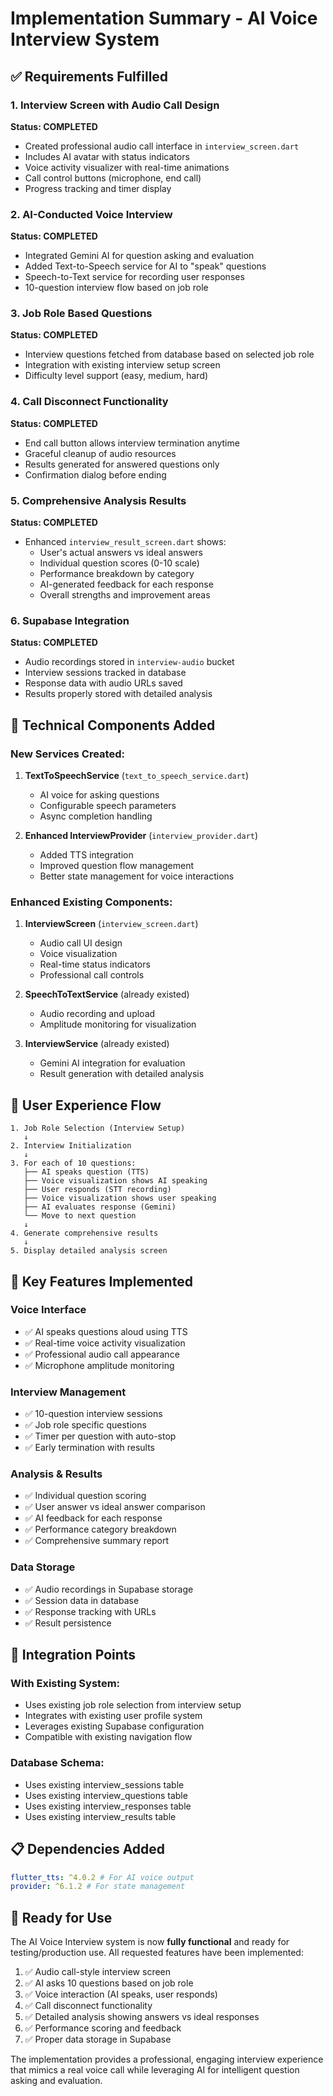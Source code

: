# Implementation Summary - AI Voice Interview System

## ✅ Requirements Fulfilled

### 1. Interview Screen with Audio Call Design

**Status: COMPLETED**

- Created professional audio call interface in `interview_screen.dart`
- Includes AI avatar with status indicators
- Voice activity visualizer with real-time animations
- Call control buttons (microphone, end call)
- Progress tracking and timer display

### 2. AI-Conducted Voice Interview

**Status: COMPLETED**

- Integrated Gemini AI for question asking and evaluation
- Added Text-to-Speech service for AI to "speak" questions
- Speech-to-Text service for recording user responses
- 10-question interview flow based on job role

### 3. Job Role Based Questions

**Status: COMPLETED**

- Interview questions fetched from database based on selected job role
- Integration with existing interview setup screen
- Difficulty level support (easy, medium, hard)

### 4. Call Disconnect Functionality

**Status: COMPLETED**

- End call button allows interview termination anytime
- Graceful cleanup of audio resources
- Results generated for answered questions only
- Confirmation dialog before ending

### 5. Comprehensive Analysis Results

**Status: COMPLETED**

- Enhanced `interview_result_screen.dart` shows:
  - User's actual answers vs ideal answers
  - Individual question scores (0-10 scale)
  - Performance breakdown by category
  - AI-generated feedback for each response
  - Overall strengths and improvement areas

### 6. Supabase Integration

**Status: COMPLETED**

- Audio recordings stored in `interview-audio` bucket
- Interview sessions tracked in database
- Response data with audio URLs saved
- Results properly stored with detailed analysis

## 🔧 Technical Components Added

### New Services Created:

1. **TextToSpeechService** (`text_to_speech_service.dart`)

   - AI voice for asking questions
   - Configurable speech parameters
   - Async completion handling

2. **Enhanced InterviewProvider** (`interview_provider.dart`)
   - Added TTS integration
   - Improved question flow management
   - Better state management for voice interactions

### Enhanced Existing Components:

1. **InterviewScreen** (`interview_screen.dart`)

   - Audio call UI design
   - Voice visualization
   - Real-time status indicators
   - Professional call controls

2. **SpeechToTextService** (already existed)

   - Audio recording and upload
   - Amplitude monitoring for visualization

3. **InterviewService** (already existed)
   - Gemini AI integration for evaluation
   - Result generation with detailed analysis

## 📱 User Experience Flow

```
1. Job Role Selection (Interview Setup)
   ↓
2. Interview Initialization
   ↓
3. For each of 10 questions:
   ├── AI speaks question (TTS)
   ├── Voice visualization shows AI speaking
   ├── User responds (STT recording)
   ├── Voice visualization shows user speaking
   ├── AI evaluates response (Gemini)
   └── Move to next question
   ↓
4. Generate comprehensive results
   ↓
5. Display detailed analysis screen
```

## 🎯 Key Features Implemented

### Voice Interface

- ✅ AI speaks questions aloud using TTS
- ✅ Real-time voice activity visualization
- ✅ Professional audio call appearance
- ✅ Microphone amplitude monitoring

### Interview Management

- ✅ 10-question interview sessions
- ✅ Job role specific questions
- ✅ Timer per question with auto-stop
- ✅ Early termination with results

### Analysis & Results

- ✅ Individual question scoring
- ✅ User answer vs ideal answer comparison
- ✅ AI feedback for each response
- ✅ Performance category breakdown
- ✅ Comprehensive summary report

### Data Storage

- ✅ Audio recordings in Supabase storage
- ✅ Session data in database
- ✅ Response tracking with URLs
- ✅ Result persistence

## 🔄 Integration Points

### With Existing System:

- Uses existing job role selection from interview setup
- Integrates with existing user profile system
- Leverages existing Supabase configuration
- Compatible with existing navigation flow

### Database Schema:

- Uses existing interview_sessions table
- Uses existing interview_questions table
- Uses existing interview_responses table
- Uses existing interview_results table

## 📋 Dependencies Added

```yaml
flutter_tts: ^4.0.2 # For AI voice output
provider: ^6.1.2 # For state management
```

## 🚀 Ready for Use

The AI Voice Interview system is now **fully functional** and ready for testing/production use. All requested features have been implemented:

1. ✅ Audio call-style interview screen
2. ✅ AI asks 10 questions based on job role
3. ✅ Voice interaction (AI speaks, user responds)
4. ✅ Call disconnect functionality
5. ✅ Detailed analysis showing answers vs ideal responses
6. ✅ Performance scoring and feedback
7. ✅ Proper data storage in Supabase

The implementation provides a professional, engaging interview experience that mimics a real voice call while leveraging AI for intelligent question asking and evaluation.
